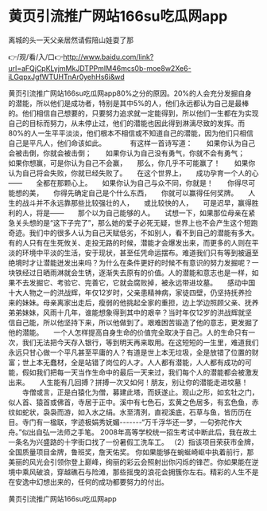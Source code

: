 # 黄页引流推广网站166su吃瓜网app
离城的头一天父亲居然请假陪山娃耍了那

👉/观/看/入/口👉http://www.baidu.com/link?url=aFQjCpKLyjmMkJDTPPmIM46mcs0b-moe8w2Xe6-iLGqpxJgfWTUHTnAr0yehHs6i&wd

黄页引流推广网站166su吃瓜网app80%之分的原因。20%的人会充分发掘自身的潜能，所以他们是成功者，特别是其中5%的人，他们永远都认为自己是最棒的。他们相信自己想要的，只要努力追求就一定能得到，所以他们一生都在为实现自己的目标而努力，从未停止过，他们的潜能也因此得到淋漓尽致的发挥。而80%的人一生平平淡淡，他们根本不相信或不知道自己的潜能，因为他们只相信自己是平凡人，他们命该如此。　　　　有这样一首诗写道：　　如果你认为自己会被击倒，你就会被击倒；　　如果你认为自己没有勇气，你就不会有勇气；　　如果你想赢，可是你认为自己不会赢，　　那么，你几乎不可能赢了！　　如果你认为自己将会失败，你就已经失败了。　　在这个世界上，　　成功孕育一个人的心——　　全都在那颗心上。　　如果你认为自己与众不同，你就是！　　你得尽可能想的美，　　你得先确定自己是个什么东西，　　你就可以赢得任何奖牌。　　人生的战斗并不永远靠那些比较强壮的人，　　或比较快的人，　　可是迟早，赢得胜利的人，将是——　　那个以为自己能够的人。　　试想一下，如果那位母亲在紧急关头想的是“这下子完了”，那么她的爱子必死无疑，世界上也不会产生这个短跑奇迹。我们中的很多人认为自己天赋低劣，不如别人，看不到自己的潜能有多大。有的人只有在生死攸关、走投无路的时候，潜能才会爆发出来，而更多的人则在平淡的环境中平淡的生活，安于现状，甚至任凭命运摆布。难道我们只有等到被逼至绝境时才让潜能迸发出来吗？为什么在条件更好的时候不有意识的努力发掘呢？一块铁经过日晒雨淋就会生锈，逐渐失去原有的价值。人的潜能和意志也是一样，如果不去发掘它、考验它、完善它，它就会腐败掉，被永远带进坟墓。　　感动中国十大人物之一的洪战辉，年仅12岁时，父亲患精神病，家徒四壁，仍坚持抚养捡来的妹妹。母亲离家出走后，瘦弱的他挑起全家的重担，边上学边照顾父亲、抚养弟弟妹妹，风雨十几年，谁能想象得到其中的艰辛？当时年仅12岁的洪战辉就坚信自己能，所以他坚持下来，所以他做到了。艰难困苦锻造了他的意志，更发掘了他的潜能。　　一个人怎样提高自身生命的价值完全取决于自己。人的生命只有一次，我们无法把今天存入银行，等到明天再来取用。在这短短的一生里，难道我们永远只甘心做一个平凡甚至平庸的人？有道是世上本无垃圾，全是放错了位置的财富；世上本无蠢材，全是站错了岗位的人才。人人都有潜能，人人都有成功的可能，假如我们把每一天当作生命中的最后一天来过，我们每个人的潜能都会被激发出来。　　人生能有几回搏？拼搏一次又如何！朋友，别让你的潜能走进坟墓！
　　寺僧或言，正是白猿化为僧，募建此塔，而妖遂止。观山之形，如玄牡之门，似人首、猿首或佛首，寺居于正中。溪中有七色石，玄黄之色居多，有玄色鱼，赤纹如蛇状，袅袅而游，如入水之绢。水至清洌，直视溪底，石草与鱼，皆历历在目。寺门有一楹联，字迹极娟秀妩媚-------“万千浮华还一梦，一句弥陀作大舟。”似出自弘一法师之手笔。
	2008年高等学校统一招生考试中断此后，我在故土一条名为兴盛路的十字街口找了一份暑假工洗车工。
（2）指该项目荣获市金牌，全国质量项目金牌，鲁班奖，詹天佑奖。
你如果能够在蜿蜒崎岖中执着前行，那美丽的风光会引领你登上巅峰，绚丽的彩云会照射出你闪烁的锋芒。你如果能在逆境中乘风破浪，穿越礁石与险滩，那些摇曳的浪花会拥簇你左右。精彩的人生不是在安逸中幻想出来的，任何的成功都要努力的付出。

黄页引流推广网站166su吃瓜网app
